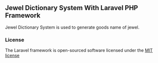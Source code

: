 ## Jewel Dictionary System With Laravel PHP Framework

Jewel Dictionary System is used to generate goods name of jewel.

### License

The Laravel framework is open-sourced software licensed under the [MIT license](http://opensource.org/licenses/MIT)

